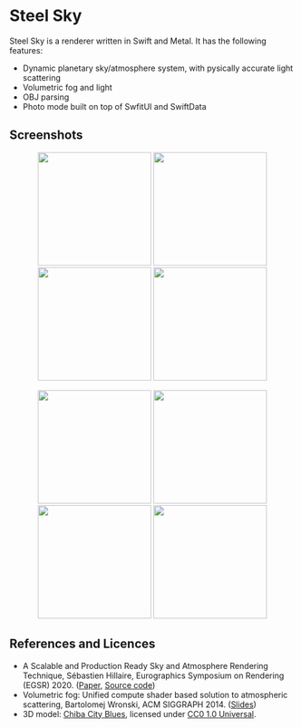 # Steel Sky
Steel Sky is a renderer written in Swift and Metal. It has the following features:
- Dynamic planetary sky/atmosphere system, with pysically accurate light scattering
- Volumetric fog and light
- OBJ parsing
- Photo mode built on top of SwfitUI and SwiftData

## Screenshots

<div align="center">

<img src="https://github.com/user-attachments/assets/949b3721-4888-4bb6-9e54-021ead0fc0c5" width="200"/> <img src="https://github.com/user-attachments/assets/62e445be-f70b-45d6-bcee-a745d42255d4" width="200"/>
<img src="https://github.com/user-attachments/assets/4c491a4d-b7c2-4817-89c6-987d1eb41248" width="200"/> <img src="https://github.com/user-attachments/assets/90bb9562-c89f-4137-adc1-b36e44805e17" width="200"/>

<img src="https://github.com/user-attachments/assets/74d752a2-8319-42cf-b21b-7a875ebee007" width="200"/> <img src="https://github.com/user-attachments/assets/79d5d6ab-607d-42f7-8461-68621de22a34" width="200"/>
<img src="https://github.com/user-attachments/assets/66c47091-a7aa-4a49-bec6-f1de927b3efc" width="200"/> <img src="https://github.com/user-attachments/assets/17e86851-c21e-408d-abc8-ec637c3e2b4a" width="200"/>

</div>

## References and Licences
- A Scalable and Production Ready Sky and Atmosphere Rendering Technique, Sébastien Hillaire, Eurographics Symposium on Rendering (EGSR) 2020. ([Paper](https://sebh.github.io/publications/egsr2020.pdf), [Source code](https://github.com/sebh/UnrealEngineSkyAtmosphere))
- Volumetric fog: Unified compute shader based solution to atmospheric scattering, Bartolomej Wronski, ACM SIGGRAPH 2014. ([Slides](https://bartwronski.com/wp-content/uploads/2014/08/bwronski_volumetric_fog_siggraph2014.pdf))
- 3D model: [Chiba City Blues](https://www.cs.cmu.edu/~kmcrane/Projects/ModelRepository/city.zip), licensed under [CC0 1.0 Universal](https://creativecommons.org/publicdomain/zero/1.0/).
